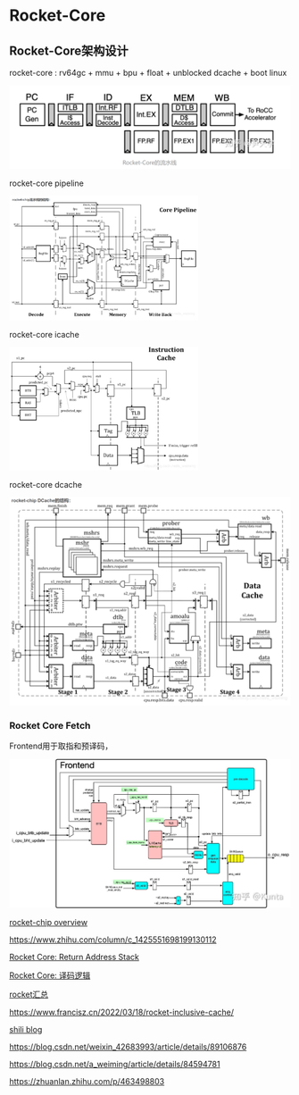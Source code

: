 # Rocket-Core

## Rocket-Core架构设计

rocket-core : rv64gc + mmu + bpu + float  + unblocked dcache + boot linux

<img src="./img/boom/image-20230718195300783.png" alt="image-20230718195300783" style="zoom: 50%;" />

rocket-core pipeline

<img src="./img/boom/image-20230718195747728.png" alt="image-20230718195747728" style="zoom: 33%;" />

rocket-core icache

<img src="./img/boom/image-20230718195911394.png" alt="image-20230718195911394" style="zoom: 33%;" />

rocket-core dcache

<img src="./img/boom/image-20230718195946046.png" alt="image-20230718195946046" style="zoom: 200%;" />



### Rocket Core Fetch

Frontend用于取指和预译码，

![img](./img/boom/v2-84295f421135df55c8d844653ee3fb90_r.jpg)













[rocket-chip overview](https://www.cl.cam.ac.uk/~jrrk2/docs/untether-v0.2/overview/)

https://www.zhihu.com/column/c_1425551698199130112

[Rocket Core: Return Address Stack](https://www.jianshu.com/p/27f38bae827d)

[Rocket Core: 译码逻辑](https://www.jianshu.com/p/ec38c4ce56ce)

[rocket汇总](https://www.cnblogs.com/wjcdx/tag/rocket/)

https://www.francisz.cn/2022/03/18/rocket-inclusive-cache/

[shili blog](https://shili2017.github.io/categories/%E5%86%85%E5%AD%98%E4%B8%80%E8%87%B4%E6%80%A7%E4%B8%8E%E7%BC%93%E5%AD%98%E4%B8%80%E8%87%B4%E6%80%A7/)

https://blog.csdn.net/weixin_42683993/article/details/89106876

https://blog.csdn.net/a_weiming/article/details/84594781

https://zhuanlan.zhihu.com/p/463498803
